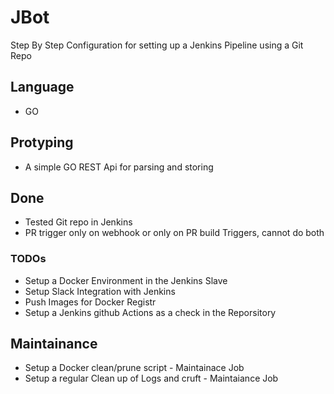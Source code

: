 # JBot
Step By Step Configuration for setting up a Jenkins Pipeline using a Git Repo

## Language
+ GO 

## Protyping 
+ A simple GO REST Api for parsing and storing

## Done
+ Tested Git repo in Jenkins
+ PR trigger only on webhook or only on PR build Triggers, cannot do both

### TODOs
+ Setup a Docker Environment in the Jenkins Slave
+ Setup Slack Integration with Jenkins
+ Push Images for Docker Registr
+ Setup a Jenkins github Actions as a check in the Reporsitory


## Maintainance
+ Setup a Docker clean/prune script - Maintainace Job
+ Setup a regular Clean up of Logs and cruft - Maintaiance Job